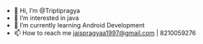 - 👋 Hi, I’m @Triptipragya
- 👀 I’m interested in java 
- 🌱 I’m currently learning  Android Development
- 📫 How to reach me jaispragyaa1997@gmail.com | 8210059276


